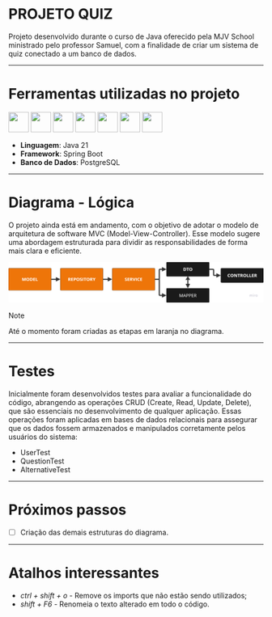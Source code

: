 # PROJETO QUIZ #

Projeto desenvolvido durante o curso de Java oferecido pela MJV School ministrado pelo professor Samuel, com a finalidade de criar um sistema de quiz 
conectado a um banco de dados. 

-----------------------------------------
# Ferramentas utilizadas no projeto #

<img loading="lazy" src="https://cdn.jsdelivr.net/gh/devicons/devicon/icons/java/java-original.svg" width="40" height="40"/>    <img loading="lazy" src="https://cdn.jsdelivr.net/gh/devicons/devicon@latest/icons/dbeaver/dbeaver-original.svg" width="40" height="40"/>    <img loading="lazy" src="https://cdn.jsdelivr.net/gh/devicons/devicon@latest/icons/intellij/intellij-original.svg" width="40" height="40"/>    <img loading="lazy" src="https://cdn.jsdelivr.net/gh/devicons/devicon@latest/icons/postgresql/postgresql-plain-wordmark.svg" width="40" height="40"/>    <img loading="lazy" src="https://cdn.jsdelivr.net/gh/devicons/devicon@latest/icons/spring/spring-original.svg" width="40" height="40"/>    <img loading="lazy" src="https://cdn.jsdelivr.net/gh/devicons/devicon@latest/icons/git/git-original-wordmark.svg" width="40" height="40"/>    <img loading="lazy" src="https://cdn.jsdelivr.net/gh/devicons/devicon@latest/icons/github/github-original.svg" width="40" height="40"/>

- **Linguagem**: Java 21
- **Framework**: Spring Boot
- **Banco de Dados**: PostgreSQL

------------------------------------------

# Diagrama - Lógica # 

O projeto ainda está em andamento, com o objetivo de adotar o modelo de arquitetura de software MVC (Model-View-Controller). Esse modelo sugere uma abordagem estruturada para dividir as responsabilidades de forma mais clara e eficiente.

![img_3.png](img_3.png)

> [!NOTE]
> Até o momento foram criadas as etapas em laranja no diagrama.

------------------------------------------

# Testes #

Inicialmente foram desenvolvidos testes para avaliar a funcionalidade do código, abrangendo as operações CRUD (Create, Read, Update, Delete), que são essenciais no desenvolvimento de qualquer aplicação. Essas operações foram aplicadas em bases de dados relacionais para assegurar que os dados fossem armazenados e manipulados corretamente pelos usuários do sistema:

- UserTest
- QuestionTest
- AlternativeTest

------------------------------------------

# Próximos passos #

- [ ] Criação das demais estruturas do diagrama.

------------------------------------------

# Atalhos interessantes #

- _ctrl + shift + o_ - Remove os imports que não estão sendo utilizados;
- _shift + F6_ - Renomeia o texto alterado em todo o código.
